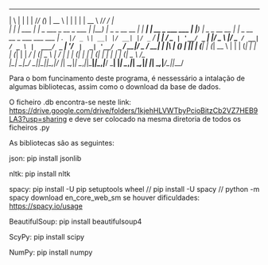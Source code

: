   _   _       _   __     _             _____                _      _                    _____            __   __                         
 | \ | |     | | /_/    (_)           |  __ \              | |    | |                  |  __ \          /_/  / _|                        
 |  \| | ___ | |_ _  ___ _  __ _ ___  | |__) |_ _ _ __ __ _| | ___| | __ _ ___    ___  | |__) |_ _ _ __ __ _| |_ _ __ __ _ ___  ___  ___ 
 | . ` |/ _ \| __| |/ __| |/ _` / __| |  ___/ _` | '__/ _` | |/ _ \ |/ _` / __|  / _ \ |  ___/ _` | '__/ _` |  _| '__/ _` / __|/ _ \/ __|
 | |\  | (_) | |_| | (__| | (_| \__ \ | |  | (_| | | | (_| | |  __/ | (_| \__ \ |  __/ | |  | (_| | | | (_| | | | | | (_| \__ \  __/\__ \
 |_| \_|\___/ \__|_|\___|_|\__,_|___/ |_|   \__,_|_|  \__,_|_|\___|_|\__,_|___/  \___| |_|   \__,_|_|  \__,_|_| |_|  \__,_|___/\___||___/
                                                                                                                                         
                                                                                                                                         

Para o bom funcinamento deste programa, é nessessário a intalação de algumas bibliotecas, assim como o download da base de dados.

O ficheiro .db encontra-se neste link: https://drive.google.com/drive/folders/1kjehHLVWTbyPcioBitzCb2VZ7HEB9LA3?usp=sharing
e deve ser colocado na mesma diretoria de todos os ficheiros .py

As bibliotecas são as seguintes:

json: pip install jsonlib

nltk: pip install nltk

spacy: pip install -U pip setuptools wheel // pip install -U spacy // python -m spacy download en_core_web_sm
	se houver dificuldades: https://spacy.io/usage

BeautifulSoup: pip install beautifulsoup4

ScyPy: pip install scipy

NumPy: pip install numpy





